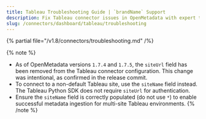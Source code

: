 ```yaml
---
title: Tableau Troubleshooting Guide | `brandName` Support
description: Fix Tableau connector issues in OpenMetadata with expert troubleshooting guides. Resolve common errors, connection problems, and data ingestion failures fast.
slug: /connectors/dashboard/tableau/troubleshooting
---
```


{% partial file="/v1.8/connectors/troubleshooting.md" /%}

{% note %}
- As of OpenMetadata versions `1.7.4` and `1.7.5`, the `siteUrl` field has been removed from the Tableau connector configuration. This change was intentional, as confirmed in the release commit.  
- To connect to a non-default Tableau site, use the `siteName` field instead. The Tableau Python SDK does not require `siteUrl` for authentication.  
- Ensure the `siteName` field is correctly populated (do not use `*`) to enable successful metadata ingestion for multi-site Tableau environments.
{% /note %}
